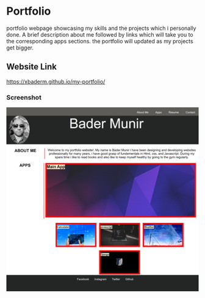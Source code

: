 # Portfolio
portfolio webpage showcasing my skills and the projects which i personally done. A brief description about me followed by links which will take you to the corresponding apps sections. the portfolio will updated as my projects get bigger.




## Website Link
https://xbaderm.github.io/my-portfolio/

### Screenshot
![portfolio](./assets/images/portfolio.png)
